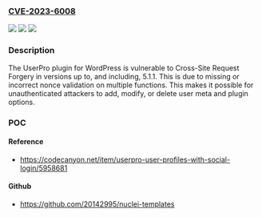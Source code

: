 ### [CVE-2023-6008](https://cve.mitre.org/cgi-bin/cvename.cgi?name=CVE-2023-6008)
![](https://img.shields.io/static/v1?label=Product&message=UserPro%20-%20Community%20and%20User%20Profile%20WordPress%20Plugin&color=blue)
![](https://img.shields.io/static/v1?label=Version&message=*%3C%3D%205.1.1%20&color=brighgreen)
![](https://img.shields.io/static/v1?label=Vulnerability&message=CWE-352%20Cross-Site%20Request%20Forgery%20(CSRF)&color=brighgreen)

### Description

The UserPro plugin for WordPress is vulnerable to Cross-Site Request Forgery in versions up to, and including, 5.1.1. This is due to missing or incorrect nonce validation on multiple functions. This makes it possible for unauthenticated attackers to add, modify, or delete user meta and plugin options.

### POC

#### Reference
- https://codecanyon.net/item/userpro-user-profiles-with-social-login/5958681

#### Github
- https://github.com/20142995/nuclei-templates

